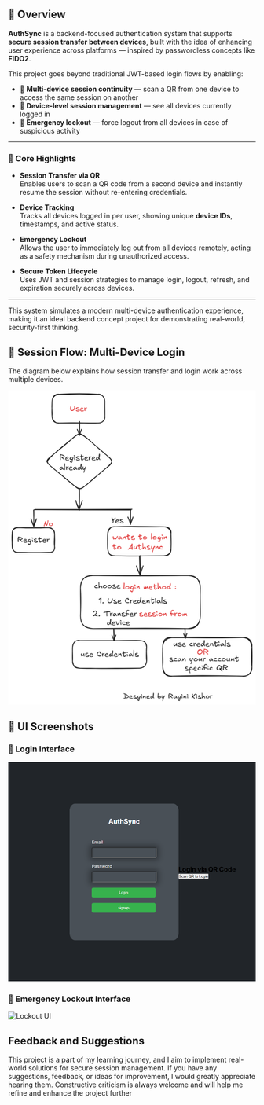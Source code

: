 ## 📌 Overview

**AuthSync** is a backend-focused authentication system that supports **secure session transfer between devices**, built with the idea of enhancing user experience across platforms — inspired by passwordless concepts like **FIDO2**.

This project goes beyond traditional JWT-based login flows by enabling:
- 🔁 **Multi-device session continuity** — scan a QR from one device to access the same session on another
- 📱 **Device-level session management** — see all devices currently logged in
- 🚨 **Emergency lockout** — force logout from all devices in case of suspicious activity

---

### 🔐 Core Highlights

- **Session Transfer via QR**  
  Enables users to scan a QR code from a second device and instantly resume the session without re-entering credentials.

- **Device Tracking**  
  Tracks all devices logged in per user, showing unique **device IDs**, timestamps, and active status.

- **Emergency Lockout**  
  Allows the user to immediately log out from all devices remotely, acting as a safety mechanism during unauthorized access.

- **Secure Token Lifecycle**  
  Uses JWT and session strategies to manage login, logout, refresh, and expiration securely across devices.

---

This system simulates a modern multi-device authentication experience, making it an ideal backend concept project for demonstrating real-world, security-first thinking.


## 🔐 Session Flow: Multi-Device Login

The diagram below explains how session transfer and login work across multiple devices.

![Session Flowchart](./assets/AuthSync-flowchart.png)


## 📸 UI Screenshots

### 🔐 Login Interface
![Login UI](./assets/AuthSync-Login.png)

### 🛑 Emergency Lockout Interface
![Lockout UI](./assets/lockout-ui.png)



## Feedback and Suggestions
This project is a part of my learning journey, and I aim to implement real-world solutions for secure session management. If you have any suggestions, feedback, or ideas for improvement, I would greatly appreciate hearing them. Constructive criticism is always welcome and will help me refine and enhance the project further

